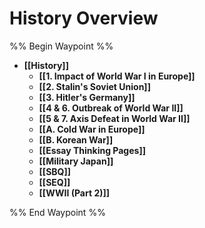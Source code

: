 # History Overview

%% Begin Waypoint %%
- **[[History]]**
	- **[[1. Impact of World War I in Europe]]**
	- **[[2. Stalin's Soviet Union]]**
	- **[[3. Hitler's Germany]]**
	- **[[4 & 6. Outbreak of World War II]]**
	- **[[5 & 7. Axis Defeat in World War II]]**
	- **[[A. Cold War in Europe]]**
	- **[[B. Korean War]]**
	- **[[Essay Thinking Pages]]**
	- **[[Military Japan]]**
	- **[[SBQ]]**
	- **[[SEQ]]**
	- **[[WWII (Part 2)]]**

%% End Waypoint %%
